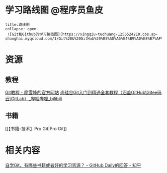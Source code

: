 # 学习路线图 @程序员鱼皮
```ad-note
title:路线图
collapse: open
 ![Git和Github的学习路线图](https://xingqiu-tuchuang-1256524210.cos.ap-shanghai.myqcloud.com/1/Git%20&%20GitHub%20%E5%AD%A6%E4%B9%A0%E8%B7%AF%E7%BA%BF%20by%20%E7%A8%8B%E5%BA%8F%E5%91%98%E9%B1%BC%E7%9A%AE.png)
``` 

# 资源
## 教程
[Git教程 - 廖雪峰的官方网站](https://www.liaoxuefeng.com/wiki/896043488029600)
[尚硅谷Git入门到精通全套教程（涵盖GitHub\Gitee码云\GitLab）_哔哩哔哩_bilibili](https://www.bilibili.com/video/BV1vy4y1s7k6?share_source=copy_web)

## 书籍
[[【书籍-技术】Pro Git|Pro Git]]

# 相关内容
[自学Git，有哪些书籍或者好的学习资源？ - GitHub Daily的回答 - 知乎]( https://www.zhihu.com/question/38008771/answer/611243668)



